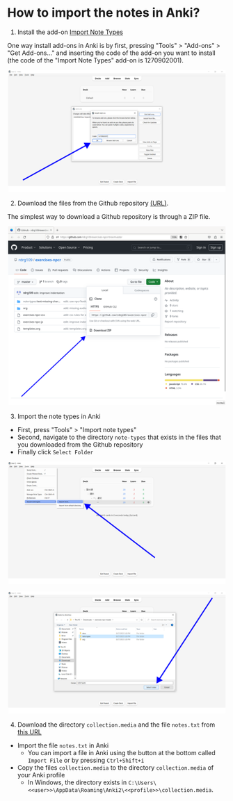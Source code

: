 # How to import the notes in Anki?

1. Install the add-on [Import Note Types](https://ankiweb.net/shared/info/1270902001)

One way install add-ons in Anki is by first, pressing "Tools" > "Add-ons" > "Get Add-ons..." and inserting the code of the add-on you want to install (the code of the "Import Note Types" add-on is 1270902001).

<p align="center">
  <img src="https://raw.githubusercontent.com/rdrg109/exercises-npcr/master/docs/img/install-add-on.png" width="500">
<p>

2. Download the files from the Github repository [(URL)](https://github.com/rdrg109/exercises-npcr).

The simplest way to download a Github repository is through a ZIP file.

<p align="center">
  <img src="https://raw.githubusercontent.com/rdrg109/exercises-npcr/master/docs/img/download-repo-as-zip.png" width="500">
<p>

3. Import the note types in Anki
  + First, press "Tools" > "Import note types"
  + Second, navigate to the directory `note-types` that exists in the files that you downloaded from the Github repository
  + Finally click `Select Folder`

<p align="center">
  <img src="https://raw.githubusercontent.com/rdrg109/exercises-npcr/master/docs/img/import-note-types-import-from.png" width="500">
<p>

<p align="center">
  <img src="https://raw.githubusercontent.com/rdrg109/exercises-npcr/master/docs/img/import-note-types-choose-dir.png" width="500">
<p>

4. Download the directory `collection.media` and the file `notes.txt` from [this URL](https://drive.google.com/drive/folders/1yKsIPemMsQEQ_VLI1Wah2CgFIdSvgSzl)
  + Import the file `notes.txt` in Anki
    + You can import a file in Anki using the button at the bottom called `Import File` or by pressing `Ctrl+Shift+i`
  + Copy the files `collection.media` to the directory `collection.media` of your Anki profile
    + In Windows, the directory exists in `C:\Users\<<user>>\AppData\Roaming\Anki2\<<profile>>\collection.media`.
